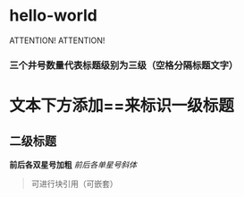 # hello-world
ATTENTION! ATTENTION!

### 三个井号数量代表标题级别为三级（空格分隔标题文字）

文本下方添加==来标识一级标题
==========
二级标题
-------                                     

**前后各双星号加粗**
*前后各单星号斜体*

> 可进行块引用（可嵌套）
